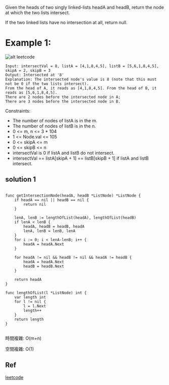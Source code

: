 Given the heads of two singly linked-lists headA and headB, return the node at which the two lists intersect. 

If the two linked lists have no intersection at all, return null.

# Example 1:

![alt leetcode](https://assets.leetcode.com/uploads/2021/03/05/160_statement.png)

```
Input: intersectVal = 8, listA = [4,1,8,4,5], listB = [5,6,1,8,4,5], skipA = 2, skipB = 3
Output: Intersected at '8'
Explanation: The intersected node's value is 8 (note that this must not be 0 if the two lists intersect).
From the head of A, it reads as [4,1,8,4,5]. From the head of B, it reads as [5,6,1,8,4,5]. 
There are 2 nodes before the intersected node in A; 
There are 3 nodes before the intersected node in B.
```

Constraints:
- The number of nodes of listA is in the m.
- The number of nodes of listB is in the n.
- 0 <= m, n <= 3 * 104
- 1 <= Node.val <= 105
- 0 <= skipA <= m
- 0 <= skipB <= n
- intersectVal is 0 if listA and listB do not intersect.
- intersectVal == listA[skipA + 1] == listB[skipB + 1] if listA and listB intersect.


## solution 1

```golang

func getIntersectionNode(headA, headB *ListNode) *ListNode {
	if headA == nil || headB == nil {
		return nil
	}

	lenA, lenB := lengthOfList(headA), lengthOfList(headB)
	if lenA < lenB {
		headA, headB = headB, headA
		lenA, lenB = lenB, lenA
	}
	for i := 0; i < lenA-lenB; i++ {
		headA = headA.Next
	}

	for headA != nil && headB != nil && headA != headB {
		headA = headA.Next
		headB = headB.Next
	}

	return headA
}

func lengthOfList(l *ListNode) int {
	var length int
	for l != nil {
		l = l.Next
		length++
	}
	return length
}


```

時間複雜:  O(m+n)

空間複雜:  O(1)

## Ref
[leetcode](https://leetcode.com/problems/intersection-of-two-linked-lists/)
